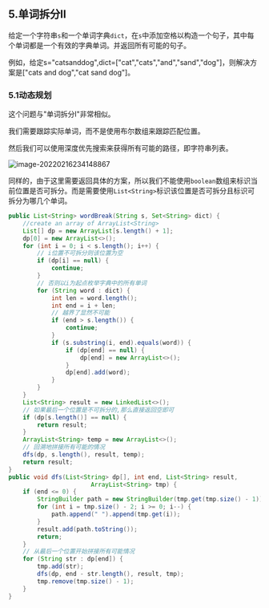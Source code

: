 ## 5.单词拆分Ⅱ

给定一个字符串`s`和一个单词字典`dict`，在`s`中添加空格以构造一个句子，其中每个单词都是一个有效的字典单词。并返回所有可能的句子。

例如，给定s="catsanddog",dict=["cat","cats","and","sand","dog"]，则解决方案是["cats and dog","cat sand dog"]。

### 5.1动态规划

这个问题与"单词拆分Ⅰ"非常相似。

我们需要跟踪实际单词，而不是使用布尔数组来跟踪匹配位置。

然后我们可以使用深度优先搜索来获得所有可能的路径，即字符串列表。

![image-20220216234148867](https://gitee.com/cao_ziqiang/img/raw/master/20220216234148.png)

同样的，由于这里需要返回具体的方案，所以我们不能使用`boolean`数组来标识当前位置是否可拆分。而是需要使用`List<String>`标识该位置是否可拆分且标识可拆分为哪几个单词。

```java
public List<String> wordBreak(String s, Set<String> dict) {
    //create an array of ArrayList<String>
    List[] dp = new ArrayList[s.length() + 1];
    dp[0] = new ArrayList<>();
    for (int i = 0; i < s.length(); i++) {
        // i位置不可拆分则该位置为空
        if (dp[i] == null) {
            continue;
        }
        // 否则以i为起点枚举字典中的所有单词
        for (String word : dict) {
            int len = word.length();
            int end = i + len;
            // 越界了显然不可能
            if (end > s.length()) {
                continue;
            }
            if (s.substring(i, end).equals(word)) {
                if (dp[end] == null) {
                    dp[end] = new ArrayList<>();
                }
                dp[end].add(word);
            }
        }
    }
    List<String> result = new LinkedList<>();
    // 如果最后一个位置是不可拆分的,那么直接返回空即可
    if (dp[s.length()] == null) {
        return result;
    }
    ArrayList<String> temp = new ArrayList<>();
    // 回溯地拼接所有可能的情况
    dfs(dp, s.length(), result, temp);
    return result;
}
public void dfs(List<String> dp[], int end, List<String> result,
                       ArrayList<String> tmp) {
    if (end <= 0) {
        StringBuilder path = new StringBuilder(tmp.get(tmp.size() - 1));
        for (int i = tmp.size() - 2; i >= 0; i--) {
            path.append(" ").append(tmp.get(i));
        }
        result.add(path.toString());
        return;
    }
    // 从最后一个位置开始拼接所有可能情况
    for (String str : dp[end]) {
        tmp.add(str);
        dfs(dp, end - str.length(), result, tmp);
        tmp.remove(tmp.size() - 1);
    }
}
```

